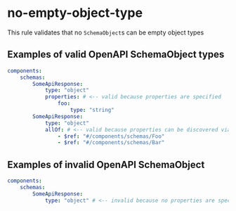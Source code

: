 # no-empty-object-type

This rule validates that no `SchemaObject`s can be empty object types

## Examples of valid OpenAPI SchemaObject types

```yaml
components:
    schemas:
        SomeApiResponse:
            type: "object"
            properties: # <-- valid because properties are specified
                foo:
                    type: "string"
        SomeApiResponse:
            type: "object"
            allOf: # <-- valid because properties can be discovered via allOf
                - $ref: "#/components/schemas/Foo"
                - $ref: "#/components/schemas/Bar"
```

## Examples of invalid OpenAPI SchemaObject

```yaml
components:
    schemas:
        SomeApiResponse:
            type: "object" # <-- invalid because no properties are specified
```
